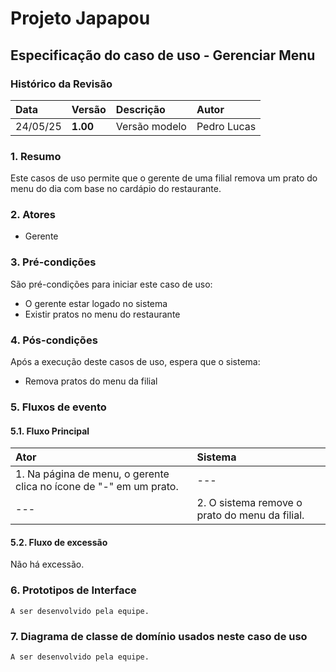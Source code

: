 # Projeto Japapou

## Especificação do caso de uso - Gerenciar Menu

### Histórico da Revisão

| Data       | Versão   | Descrição     | Autor           |
| :--------- | :------- | :------------ | :-------------- |
| 24/05/25 | **1.00** | Versão modelo | Pedro Lucas |

### 1. Resumo

Este casos de uso permite que o gerente de uma filial remova um prato do menu do dia com base no cardápio do restaurante.

### 2. Atores

-   Gerente

### 3. Pré-condições

São pré-condições para iniciar este caso de uso:

-   O gerente estar logado no sistema
-   Existir pratos no menu do restaurante

### 4. Pós-condições

Após a execução deste casos de uso, espera que o sistema:

-   Remova pratos do menu da filial

### 5. Fluxos de evento

#### 5.1. Fluxo Principal

| Ator | Sistema |
|:-------|:------- |
| 1. Na página de menu, o gerente clica no ícone de "-" em um prato. | --- |
| --- | 2. O sistema remove o prato do menu da filial. |

#### 5.2. Fluxo de excessão 
Não há excessão.

### 6. Prototipos de Interface

`A ser desenvolvido pela equipe.`

### 7. Diagrama de classe de domínio usados neste caso de uso

`A ser desenvolvido pela equipe.`
